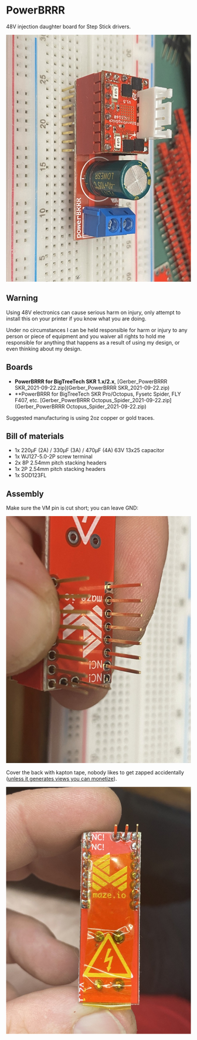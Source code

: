 # PowerBRRR
48V injection daughter board for Step Stick drivers.

![Final assembly](./images/09F4CF90-5943-41B8-BEAC-B70100F668FB_1_105_c.jpeg)

## Warning
Using 48V electronics can cause serious harm on injury, only attempt to install this on your printer if you know what you are doing.

Under no circumstances I can be held responsible for harm or injury to any person or piece of equipment and you waiver all rights to hold me responsible for anything that happens as a result of using my design, or even thinking about my design.

## Boards

* **PowerBRRR for BigTreeTech SKR 1.x/2.x**, [Gerber_PowerBRRR SKR_2021-09-22.zip](Gerber_PowerBRRR SKR_2021-09-22.zip)
* **PowerBRRR for BigTreeTech SKR Pro/Octopus, Fysetc Spider, FLY F407, etc. [Gerber_PowerBRRR Octopus_Spider_2021-09-22.zip](Gerber_PowerBRRR Octopus_Spider_2021-09-22.zip)

Suggested manufacturing is using 2oz copper or gold traces.

## Bill of materials

* 1x 220µF (2A) / 330µF (3A) / 470µF (4A) 63V 13x25 capacitor
* 1x WJ127-5.0-2P screw terminal
* 2x 8P 2.54mm pitch stacking headers
* 1x 2P 2.54mm pitch stacking headers
* 1x SOD123FL

## Assembly

Make sure the VM pin is cut short; you can leave GND:

![Remove VM](./images/C28A7719-5B15-4E75-AFF1-D4E878BD47A6_1_105_c.jpeg)

Cover the back with kapton tape, nobody likes to get zapped accidentally ([unless it generates views you can monetize](https://www.youtube.com/channel/UCJ0-OtVpF0wOKEqT2Z1HEtA)).

![Kapton tape](./images/D83F7161-6625-4BD3-8D6B-E5B84A2D34B2_1_105_c.jpeg)

